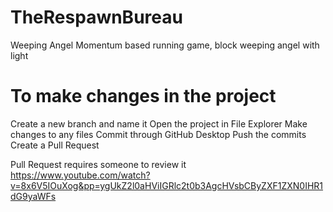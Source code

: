 # TheRespawnBureau
Weeping Angel Momentum based running game, block weeping angel with light


# To make changes in the project
Create a new branch and name it
Open the project in File Explorer
Make changes to any files
Commit through GitHub Desktop
Push the commits
Create a Pull Request

Pull Request requires someone to review it
https://www.youtube.com/watch?v=8x6V5IOuXog&pp=ygUkZ2l0aHViIGRlc2t0b3AgcHVsbCByZXF1ZXN0IHR1dG9yaWFs